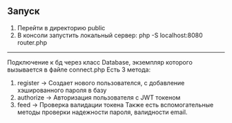 ## Запуск
  1. Перейти в директорию public
  2. В консоли запустить локальный сервер: php -S localhost:8080 router.php
***
Подключение к бд через класс Database, экземпляр которого вызывается в файле connect.php
Есть 3 метода:
  1. register -> Создает нового пользователся, с добавление хэшированного пароля в базу
  2. authorize -> Авторизация пользователя с JWT токеном
  3. feed -> Проверка валидации токена
Также есть вспомогательные методы проверки надежности пароля, валидности email.
